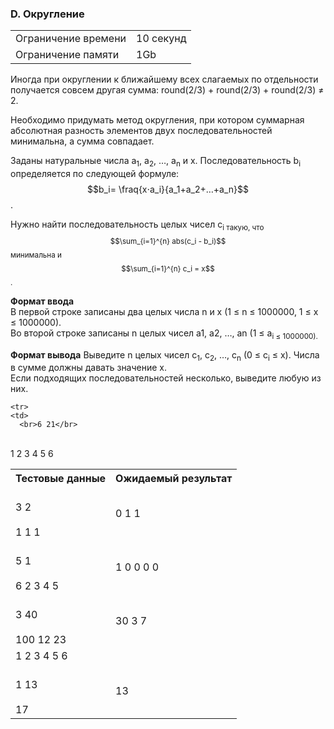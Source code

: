 ### D. Округление

<table>
 <tr>
    <td>Ограничение времени</td>
    <td>10 секунд</td>
 </tr>
 <tr>
    <td>Ограничение памяти</td>
    <td>1Gb</td>
 </tr>
</table> 


Иногда при округлении к ближайшему всех слагаемых по отдельности получается совсем другая сумма: round(2/3) + round(2/3) + round(2/3) ≠ 2.

Необходимо придумать метод округления, при котором суммарная абсолютная разность элементов двух последовательностей минимальна, а сумма совпадает.

Заданы натуральные числа a<sub>1</sub>, a<sub>2</sub>, …, a<sub>n</sub> и x. Последовательность b<sub>i</sub> определяется по следующей формуле: $$b_i= \fraq{x⋅a_i}{a_1+a_2+…+a_n}$$.

Нужно найти последовательность целых чисел c<sub>i такую, что $$\sum_{i=1}^{n} abs(c_i - b_i)$$ минимальна и $$\sum_{i=1}^{n} c_i = x$$ . 


**Формат ввода**  
В первой строке записаны два целых числа n и x (1 ≤ n ≤ 1000000, 1 ≤ x ≤ 1000000).  
Во второй строке записаны n целых чисел a1, a2, …, an (1 ≤ a<sub>i ≤ 1000000).

**Формат вывода** 
Выведите n целых чисел c<sub>1</sub>, c<sub>2</sub>, …, c<sub>n</sub> (0 ≤ c<sub>i</sub> ≤ x). Числа в сумме должны давать значение x.  
Если подходящих последовательностей несколько, выведите любую из них.

<table>
 <tr>
    <th>Тестовые данные</th>
    <th>Ожидаемый результат</th>
 </tr>
 <tr>
    <td>
    <br>3 2</br>
    <br>1 1 1</br>
    </td>
    <td>0 1 1</td>
 </tr>
  <tr>
<td>
    <br>5 1</br>
<br>6 2 3 4 5</br>
  </td>
  <td>1 0 0 0 0</td>
  </tr>
  <tr>
    <td>
      <br>3 40</br>
<br>100 12 23</br>
    </td>
    <td>
      30 3 7
    </td>
  </tr>
	
    <tr>
    <td>
      <br>6 21</br>
<br>1 2 3 4 5 6</br>
    </td>
    <td>
      1 2 3 4 5 6
    </td>
  </tr>
	
<tr>
    <td>
      <br>1 13</br>
<br>17</br>
    </td>
    <td>
      13
    </td>
</tr>
</table>  
